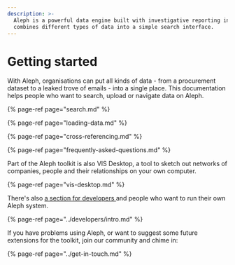 ```yaml
---
description: >-
  Aleph is a powerful data engine built with investigative reporting in mind. It
  combines different types of data into a simple search interface.
---
```


# Getting started

With Aleph, organisations can put all kinds of data - from a procurement dataset to a leaked trove of emails - into a single place. This documentation helps people who want to search, upload or navigate data on Aleph.

{% page-ref page="search.md" %}

{% page-ref page="loading-data.md" %}

{% page-ref page="cross-referencing.md" %}

{% page-ref page="frequently-asked-questions.md" %}

Part of the Aleph toolkit is also VIS Desktop, a tool to sketch out networks of companies, people and their relationships on your own computer.

{% page-ref page="vis-desktop.md" %}

There's also [a section for developers ](../developers/intro.md)and people who want to run their own Aleph system. 

{% page-ref page="../developers/intro.md" %}

If you have problems using Aleph, or want to suggest some future extensions for the toolkit, join our community and chime in:

{% page-ref page="../get-in-touch.md" %}



